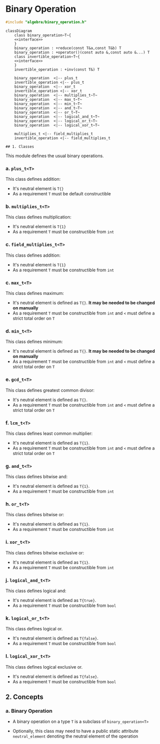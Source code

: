 # Binary Operation

```c++
#include "algebra/binary_operation.h"
```

```mermaid
classDiagram
	class binary_operation~T~{
	<<interface>>
	}
	binary_operation : +reduce(const T&a,const T&b) T
	binary_operation : +operator()(const auto &,const auto &...) T
	class invertible_operation~T~{
	<<interface>>
	}
	invertible_operation : +inv(const T&) T
	
	binary_operation  <|-- plus_t
	invertible_operation <|-- plus_t
    binary_operation  <|-- xor_t
	invertible_operation <|-- xor_t
	binary_operation  <|-- multiplies_t~T~
	binary_operation  <|-- max_t~T~
	binary_operation  <|-- min_t~T~
    binary_operation  <|-- and_t~T~
    binary_operation  <|-- or_t~T~
    binary_operation  <|-- logical_and_t~T~
    binary_operation  <|-- logical_or_t~T~
    binary_operation  <|-- logical_xor_t~T~

	multiplies_t <|-- field_multiplies_t
	invertible_operation <|-- field_multiplies_t

```

    ## 1. Classes 

This module defines the usual binary operations.

### a. `plus_t<T>`

This class defines addition:

- It's neutral element is `T{}`
- As a requirement `T` must be default constructible

### b. `multiplies_t<T>`

This class defines multiplication:

- It's neutral element is `T{1}`
- As a requirement `T` must be constructible from `int`

### c. `field_multiplies_t<T>`

This class defines addition:

- It's neutral element is `T{1}`
- As a requirement `T` must be constructible from `int`

### c. `max_t<T>`

This class defines maximum:

- It's neutral element is defined as `T{}`. **It may be needed to be changed on manually**
- As a requirement `T` must be constructible from `int` and `<` must define a strict total order on `T`

### d. `min_t<T>`

This class defines minimum:

- It's neutral element is defined as `T{}`. **It may be needed to be changed on manually**
- As a requirement `T` must be constructible from `int` and `<` must define a strict total order on `T`

### e. `gcd_t<T>`

This class defines greatest common divisor:

- It's neutral element is defined as `T{}`.
- As a requirement `T` must be constructible from `int` and `<` must define a strict total order on `T`

### f. `lcm_t<T>`

This class defines least common multiplier:

- It's neutral element is defined as `T{1}`.
- As a requirement `T` must be constructible from `int` and `<` must define a strict total order on `T`

### g. `and_t<T>`

This class defines bitwise and:

- It's neutral element is defined as `T{1}`.
- As a requirement `T` must be constructible from `int`

### h. `or_t<T>`

This class defines bitwise or:

- It's neutral element is defined as `T{1}`.
- As a requirement `T` must be constructible from `int`

### i. `xor_t<T>`

This class defines bitwise exclusive or:

- It's neutral element is defined as `T{1}`.
- As a requirement `T` must be constructible from `int`

### j. `logical_and_t<T>`

This class defines logical and:

- It's neutral element is defined as `T{true}`.
- As a requirement `T` must be constructible from `bool`

### k. `logical_or_t<T>`

This class defines logical or.

- It's neutral element is defined as `T{false}`.
- As a requirement `T` must be constructible from `bool`

### l. `logical_xor_t<T>`

This class defines logical exclusive or.

- It's neutral element is defined as `T{false}`.
- As a requirement `T` must be constructible from `bool`

## 2. Concepts

### a. Binary Operation

- A binary operation on a type `T` is a subclass of `binary_operation<T>` 

- Optionally, this class may need to have a public static attribute `neutral_element` denoting the neutral element of the operation

